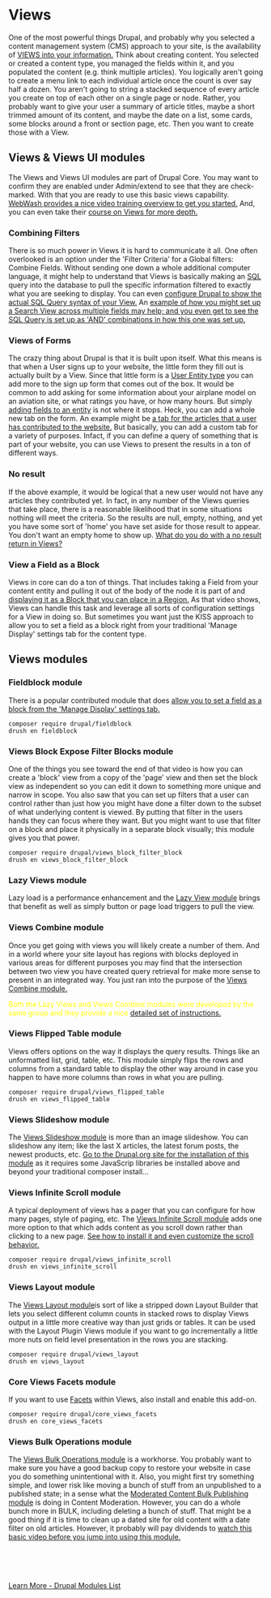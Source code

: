 
# Views

One of the most powerful things Drupal, and probably why you selected a content management system (CMS) approach to your site, is the availability of [VIEWS into your information.](https://imagexmedia.com/blog/drupal-views-everything-you-need-to-know)  Think about creating content.  You selected or created a content type, you managed the fields within it, and you populated the content (e.g. think multiple articles).  You logically aren't going to create a menu link to each individual article once the count is over say half a dozen.  You aren't going to string a stacked sequence of every article you create on top of each other on a single page or node.  Rather, you probably want to give your user a summary of article titles, maybe a short trimmed amount of its content, and maybe the date on a list, some cards, some blocks around a front or section page, etc.  Then you want to create those with a View.

## Views & Views UI modules

The Views and Views UI modules are part of Drupal Core.  You may want to confirm they are enabled under Admin/extend to see that they are check-marked.  With that you are ready to use this basic views capability.   [WebWash provides a nice video training overview to get you started.](https://www.webwash.net/getting-started-with-views-in-drupal/)  And, you can even take their [course on Views for more depth.](https://www.webwash.net/courses/getting-started-with-views-in-drupal/)

### Combining Filters

There is so much power in Views it is hard to communicate it all.  One often overlooked is an option under the 'Filter Criteria' for a Global filters: Combine Fields.   Without sending one down a whole additional computer language, it might help to understand that Views is basically making an [SQL](https://en.wikipedia.org/wiki/SQL) query into the database to pull the specific information filtered to exactly what you are seeking to display. You can even [configure Drupal to show the actual SQL Query syntax of your View.](https://www.drupal.org/docs/8/core/modules/views/configure-views-for-debugging)  An [example of how you might set up a Search View across multiple fields may help; and you even get to see the SQL Query is set up as 'AND' combinations in how this one was set up.](https://www.webwash.net/search-across-fields-in-views-using-combine-fields-filter-in-drupal-8/)

### Views of Forms

The crazy thing about Drupal is that it is built upon itself.  What this means is that when a User signs up to your website, the little form they fill out is actually built by a View.  Since that little form is a [User Entity type](../book/archandentities.md) you can add more to the sign up form that comes out of the box.  It would be common to add asking for some information about your airplane model on an aviation site, or what ratings you have, or how many hours.  But simply [adding fields to an entity](../modules/fields.md) is not where it stops.  Heck, you can add a whole new tab on the form.  An example might be [a tab for the articles that a user has contributed to the website.](https://www.webwash.net/custom-tab-user-profile-page-views-drupal-8/)  But basically, you can add a custom tab for a variety of purposes.  Infact, if you can define a query of something that is part of your website, you can use Views to present the results in a ton of different ways.

### No result

If the above example, it would be logical that a new user would not have any articles they contributed yet.  In fact, in any number of the Views queries that take place, there is a reasonable likelihood that in some situations nothing will meet the criteria.  So the results are null, empty, nothing, and yet you have some sort of 'home' you have set aside for those result to appear.  You don't want an empty home to show up. [What do you do with a no result return in Views?](https://www.webwash.net/hide-block-if-no-results-are-returned-using-views-in-drupal/)

### View a Field as a Block

Views in core can do a ton of things.  That includes taking a Field from your content entity and pulling it out of the body of the node it is part of and [displaying it as a Block that you can place in a Region.](https://www.youtube.com/watch?v=B0XBQ2Ra5dk&t=0s) As that video shows, Views can handle this task and leverage all sorts of configuration settings for a View in doing so.  But sometimes you want just the KISS approach to allow you to set a field as a block right from your traditional 'Manage Display' settings tab for the content type.

## Views modules

### Fieldblock module

There is a popular contributed module that does [allow you to set a field as a block from the 'Manage Display' settings tab.](https://www.youtube.com/watch?v=Q-F0ZFcfYps) 

`composer require drupal/fieldblock`<br>
`drush en fieldblock`

### Views Block Expose Filter Blocks module

One of the things you see toward the end of that video is how you can create a 'block' view from a copy of the 'page' view and then set the block view as independent so you can edit it down to something more unique and narrow in scope.  You also saw that you can set up filters that a user can control rather than just how you might have done a filter down to the subset of what underlying content is viewed.  By putting that filter in the users hands they can focus where they want.  But you might want to use that filter on a block and place it physically in a separate block visually; this module gives you that power. 

`composer require drupal/views_block_filter_block`<br>
`drush en views_block_filter_block`

### Lazy Views module

Lazy load is a performance enhancement and the [Lazy View module](https://www.drupal.org/project/lazy_views) brings that benefit as well as simply button or page load triggers to pull the view.

### Views Combine module

Once you get going with views you will likely create a number of them.  And in a world where your site layout has regions with blocks deployed in various areas for different purposes you may find that the intersection between two view you have created query retrieval for make more sense to present in an integrated way.  You just ran into the purpose of the [Views Combine module.](https://www.drupal.org/project/views_combine)

<font color=yellow>Both the Lazy Views and Views Combine modules were developed by the same group and they provide a nice [detailed set of instructions.](https://imagexmedia.com/blog/extending-drupal-views-contributed-modules)</font>

### Views Flipped Table module

Views offers options on the way it displays the query results. Things like an unformatted list, grid, table, etc.  This module simply flips the rows and columns from a standard table to display the other way around in case you happen to have more columns than rows in what you are pulling. 

`composer require drupal/views_flipped_table`<br>
`drush en views_flipped_table`

### Views Slideshow module

The [Views Slideshow module](https://www.drupal.org/project/views_slideshow) is more than an image slideshow.  You can slideshow any item; like the last X articles, the latest forum posts, the newest products, etc.  [Go to the Drupal.org site for the installation of this module](https://www.drupal.org/project/views_slideshow) as it requires some JavaScrip libraries be installed above and beyond your traditional composer install...

### Views Infinite Scroll module

A typical deployment of views has a pager that you can configure for how many pages, style of paging, etc.  The [Views Infinite Scroll module](https://www.drupal.org/project/views_infinite_scroll) adds one more option to that which adds content as you scroll down rather than clicking to a new page.  [See how to install it and even customize the scroll behavior.](https://www.webwash.net/create-infinite-scroll-pages-using-views-infinite-scroll-in-drupal/)

`composer require drupal/views_infinite_scroll`<br>
`drush en views_infinite_scroll`

### Views Layout module 

The [Views Layout module](https://www.drupal.org/project/views_layout)is sort of like a stripped down Layout Builder that lets you select different column counts in stacked rows to display Views output in a little more creative way than just grids or tables.  It can be used with the Layout Plugin Views module if you want to go incrementally a little more nuts on field level presentation in the rows you are stacking.

`composer require drupal/views_layout`<br>
`drush en views_layout`


### Core Views Facets module

If you want to use [Facets](../modules/facetedsearch.md) within Views, also install and enable this add-on.

`composer require drupal/core_views_facets`<br>
`drush en core_views_facets`

### Views Bulk Operations module

The [Views Bulk Operations module](https://www.drupal.org/project/views_bulk_operations) is a workhorse.  You probably want to make sure you have a good backup copy to restore your website in case you do something unintentional with it.  Also, you might first try something simple, and lower risk like moving a bunch of stuff from an unpublished to a published state; in a sense what the [Moderated Content Bulk Publishing module](../modules/contentmoderate.md#modules-to-enhance) is doing in Content Moderation.  However, you can do a whole bunch more in BULK, including deleting a bunch of stuff.  That might be a good thing if it is time to clean up a dated site for old content with a date filter on old articles. However, it probably will pay dividends to [watch this basic video before you jump into using this module.](https://www.webwash.net/bulk-update-using-view-bulk-operations-in-drupal/)

<br>
<br>
<br>

[Learn More - Drupal Modules List](../chapters.md#drupal-modules)


